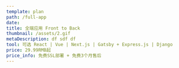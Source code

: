 ```yaml
---
template: plan
path: /full-app
date: 
title: 全端应用 Front to Back
thumbnail: /assets/2.gif
metaDescription: df sdf df
tool: 可选 React | Vue | Next.js | Gatsby + Express.js | Django
price: 29.99RMB起 
price_info: 免费SSL部署 + 免费3个月售后
---
```

